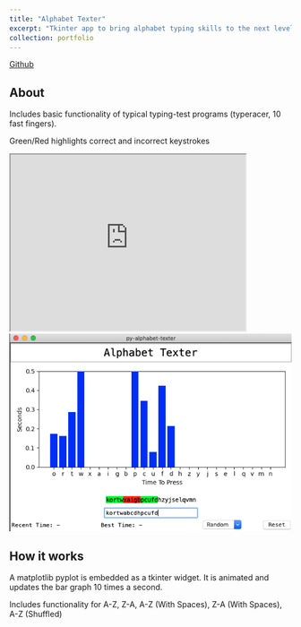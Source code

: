 ```yaml
---
title: "Alphabet Texter"
excerpt: "Tkinter app to bring alphabet typing skills to the next level. <br/><img src='/images/portfolio-6/splash.png'>"
collection: portfolio
---
```


[Github](https://github.com/joseph-x-li/py-alphabet-texter)

## About

Includes basic functionality of typical typing-test programs (typeracer, 10 fast fingers). 

Green/Red highlights correct and incorrect keystrokes

<iframe width="420" height="315"
src="https://www.youtube.com/embed/v=8CjnURi6ZwM">
</iframe>

<!-- [Video](https://www.youtube.com/enbed/v=8CjnURi6ZwM) -->


<img src="/images/portfolio-6/wrong.png" width="700"/>

## How it works
    
A matplotlib pyplot is embedded as a tkinter widget. It is animated and updates the bar graph 10 times a second. 

Includes functionality for A-Z, Z-A, A-Z (With Spaces), Z-A (With Spaces), A-Z (Shuffled)


